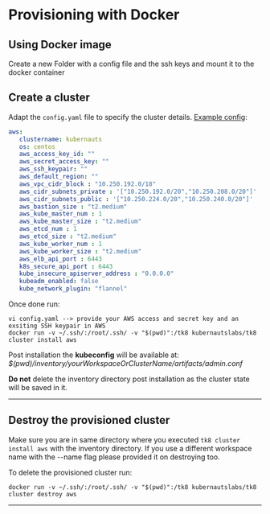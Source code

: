 # Provisioning with Docker

## Using Docker image

Create a new Folder with a config file and the ssh keys and mount it to the docker container

## Create a cluster

Adapt the `config.yaml` file to specify the cluster details. [Example config](https://raw.githubusercontent.com/kubernauts/tk8/master/config.yaml.example):

```yaml
aws:
   clustername: kubernauts
   os: centos
   aws_access_key_id: ""
   aws_secret_access_key: ""
   aws_ssh_keypair: ""
   aws_default_region: ""
   aws_vpc_cidr_block : "10.250.192.0/18"
   aws_cidr_subnets_private : '["10.250.192.0/20","10.250.208.0/20"]'
   aws_cidr_subnets_public : '["10.250.224.0/20","10.250.240.0/20"]'
   aws_bastion_size : "t2.medium"
   aws_kube_master_num : 1
   aws_kube_master_size : "t2.medium"
   aws_etcd_num : 1
   aws_etcd_size : "t2.medium"
   aws_kube_worker_num : 1
   aws_kube_worker_size : "t2.medium"
   aws_elb_api_port : 6443
   k8s_secure_api_port : 6443
   kube_insecure_apiserver_address : "0.0.0.0"
   kubeadm_enabled: false
   kube_network_plugin: "flannel"
```

Once done run:

```shell
vi config.yaml --> provide your AWS access and secret key and an exsiting SSH keypair in AWS
docker run -v ~/.ssh/:/root/.ssh/ -v "$(pwd)":/tk8 kubernautslabs/tk8 cluster install aws
```

Post installation the **kubeconfig** will be available at: _$(pwd)/inventory/*yourWorkspaceOrClusterName*/artifacts/admin.conf_

**Do not** delete the inventory directory post installation as the cluster state will be saved in it.

---

## Destroy the provisioned cluster

Make sure you are in same directory where you executed `tk8 cluster install aws` with the inventory directory.
If you use a different workspace name with the --name flag please provided it on destroying too.

To delete the provisioned cluster run:

```shell
docker run -v ~/.ssh/:/root/.ssh/ -v "$(pwd)":/tk8 kubernautslabs/tk8 cluster destroy aws
```

---